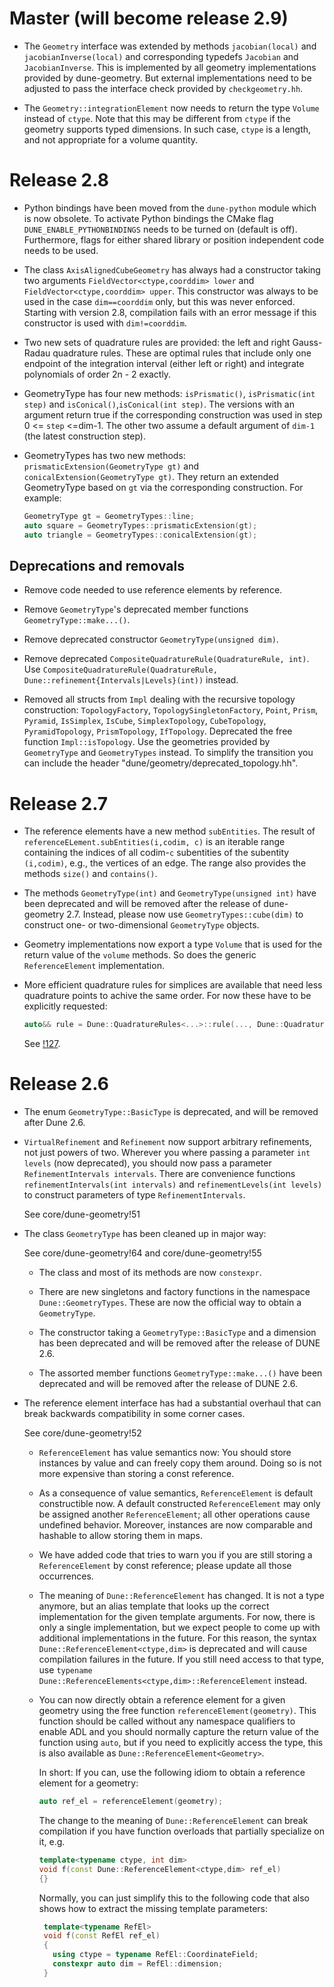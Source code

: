 # Master (will become release 2.9)

- The `Geometry` interface was extended by methods `jacobian(local)` and `jacobianInverse(local)`
  and corresponding typedefs `Jacobian` and `JacobianInverse`. This is implemented by all geometry
  implementations provided by dune-geometry. But external implementations need to be adjusted
  to pass the interface check provided by `checkgeometry.hh`.

- The `Geometry::integrationElement` now needs to return the type `Volume`
  instead of `ctype`. Note that this may be different from `ctype` if the
  geometry supports typed dimensions. In such case, `ctype` is a length, and not
  appropriate for a volume quantity.

# Release 2.8

- Python bindings have been moved from the `dune-python` module which is now
  obsolete. To activate Python bindings the CMake flag
  `DUNE_ENABLE_PYTHONBINDINGS` needs to be turned on (default is off).
  Furthermore, flags for either shared library or position independent code
  needs to be used.

- The class `AxisAlignedCubeGeometry` has always had a constructor taking
  two arguments `FieldVector<ctype,coorddim> lower` and `FieldVector<ctype,coorddim> upper`.
  This constructor was always to be used in the case `dim==coorddim` only,
  but this was never enforced.  Starting with version 2.8, compilation
  fails with an error message if this constructor is used with `dim!=coorddim`.

- Two new sets of quadrature rules are provided: the left and right Gauss-Radau quadrature rules.
  These are optimal rules that include only one endpoint of the integration interval
  (either left or right) and integrate polynomials of order 2n - 2 exactly.

- GeometryType has four new methods: `isPrismatic()`, `isPrismatic(int step)` and `isConical()`,`isConical(int step)`.
  The versions with an argument return true if the corresponding construction was used in step 0 <= `step` <=dim-1.
  The other two assume a default argument of `dim-1` (the latest construction step).

- GeometryTypes has two new methods: `prismaticExtension(GeometryType gt)` and `conicalExtension(GeometryType gt)`.
  They return an extended GeometryType based on `gt` via the corresponding construction. For example:
  ```c++
  GeometryType gt = GeometryTypes::line;
  auto square = GeometryTypes::prismaticExtension(gt);
  auto triangle = GeometryTypes::conicalExtension(gt);
  ```

## Deprecations and removals

- Remove code needed to use reference elements by reference.

- Remove `GeometryType`'s deprecated member functions
  `GeometryType::make...()`.

- Remove deprecated constructor `GeometryType(unsigned dim)`.

- Remove deprecated `CompositeQuadratureRule(QuadratureRule, int)`. Use
  `CompositeQuadratureRule(QuadratureRule, Dune::refinement{Intervals|Levels}(int))`
  instead.

- Removed all structs from `Impl` dealing with the recursive topology construction: `TopologyFactory`, `TopologySingletonFactory`,
  `Point`, `Prism`, `Pyramid`, `IsSimplex`, `IsCube`, `SimplexTopology`, `CubeTopology`, `PyramidTopology`, `PrismTopology`, `IfTopology`.
  Deprecated the free function `Impl::isTopology`.
  Use the geometries provided by `GeometryType` and `GeometryTypes` instead.
  To simplify the transition you can include the header "dune/geometry/deprecated_topology.hh".

# Release 2.7

- The reference elements have a new method `subEntities`. The result of
  `referenceELement.subEntities(i,codim, c)` is an iterable range
  containing the indices of all codim-`c` subentities of the subentity
  `(i,codim)`, e.g., the vertices of an edge. The range also provides
  the methods `size()` and `contains()`.
- The methods `GeometryType(int)` and `GeometryType(unsigned int)` have been deprecated
  and will be removed after the release of dune-geometry 2.7.  Instead, please now use
  `GeometryTypes::cube(dim)` to construct one- or two-dimensional `GeometryType` objects.
- Geometry implementations now export a type `Volume` that is used for the return
  value of the `volume` methods.  So does the generic `ReferenceElement` implementation.
-   More efficient quadrature rules for simplices are available that
    need less quadrature points to achive the same order.  For now these
    have to be explicitly requested:
    ```c++
    auto&& rule = Dune::QuadratureRules<...>::rule(..., Dune::QuadratureType::GaussJacobi_n_0);
    ```
    See [!127].

    [!127]: https://gitlab.dune-project.org/core/dune-geometry/merge_requests/127

# Release 2.6

- The enum `GeometryType::BasicType` is deprecated, and will be removed after Dune 2.6.

- `VirtualRefinement` and `Refinement` now support arbitrary refinements, not
  just powers of two.  Wherever you where passing a parameter `int levels`
  (now deprecated), you should now pass a parameter `RefinementIntervals
  intervals`.  There are convenience functions `refinementIntervals(int
  intervals)` and `refinementLevels(int levels)` to construct parameters of
  type `RefinementIntervals`.

    See core/dune-geometry!51

- The class `GeometryType` has been cleaned up in major way:

    See core/dune-geometry!64 and core/dune-geometry!55

  - The class and most of its methods are now `constexpr`.

  - There are new singletons and factory functions in the namespace `Dune::GeometryTypes`. These
    are now the official way to obtain a `GeometryType`.

  - The constructor taking a `GeometryType::BasicType` and a dimension has been deprecated and will be
    removed after the release of DUNE 2.6.

  - The assorted member functions `GeometryType::make...()` have been deprecated and will be removed
    after the release of DUNE 2.6.

- The reference element interface has had a substantial overhaul that can break backwards
  compatibility in some corner cases.

    See core/dune-geometry!52

  - `ReferenceElement` has value semantics now: You should store instances by value and can freely
    copy them around. Doing so is not more expensive than storing a const reference.

  - As a consequence of value semantics, `ReferenceElement` is default constructible now. A default
    constructed `ReferenceElement` may only be assigned another `ReferenceElement`; all other
    operations cause undefined behavior. Moreover, instances are now comparable and hashable to
    allow storing them in maps.

  - We have added code that tries to warn you if you are still storing a `ReferenceElement` by const
    reference; please update all those occurrences.

  - The meaning of `Dune::ReferenceElement` has changed. It is not a type anymore, but an alias
    template that looks up the correct implementation for the given template arguments. For now,
    there is only a single implementation, but we expect people to come up with additional
    implementations in the future. For this reason, the syntax `Dune::ReferenceElement<ctype,dim>`
    is deprecated and will cause compilation failures in the future. If you still need access to
    that type, use `typename Dune::ReferenceElements<ctype,dim>::ReferenceElement` instead.

  - You can now directly obtain a reference element for a given geometry using the free function
    `referenceElement(geometry)`. This function should be called without any namespace qualifiers to
    enable ADL and you should normally capture the return value of the function using `auto`, but if
    you need to explicitly access the type, this is also available as
    `Dune::ReferenceElement<Geometry>`.

      In short: If you can, use the following idiom to obtain a reference element for a geometry:
      ```c++
      auto ref_el = referenceElement(geometry);
      ```

      The change to the meaning of `Dune::ReferenceElement` can break compilation if you have function
      overloads that partially specialize on it, e.g.
      ```c++
      template<typename ctype, int dim>
      void f(const Dune::ReferenceElement<ctype,dim> ref_el)
      {}
      ```
      Normally, you can just simplify this to the following code that also shows how to extract the
      missing template parameters:
     ```c++
      template<typename RefEl>
      void f(const RefEl ref_el)
      {
        using ctype = typename RefEl::CoordinateField;
        constexpr auto dim = RefEl::dimension;
      }
      ```

